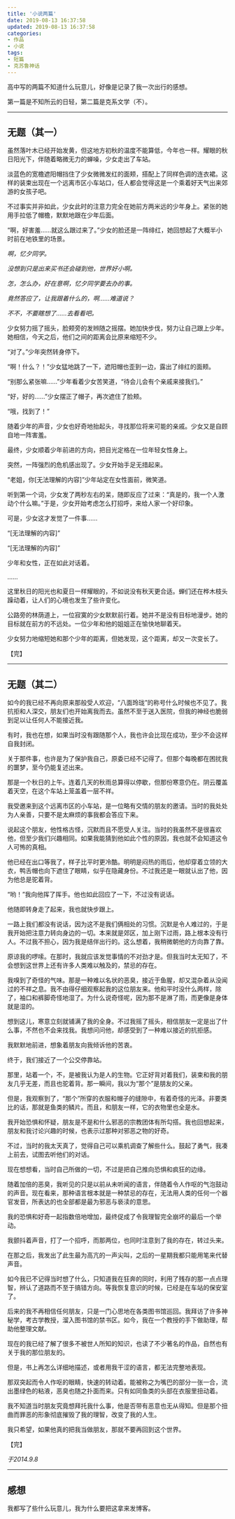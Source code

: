 ```yaml
---
title: '小说两篇'
date: 2019-08-13 16:37:58
updated: 2019-08-13 16:37:58
categories:
- 作品
- 小说
tags:
- 短篇
- 克苏鲁神话
---
```


高中写的两篇不知道什么玩意儿，好像是记录了我一次出行的感想。

第一篇是不知所云的日轻，第二篇是克系文学（不）。

<!--more-->
----
## 无题（其一）

虽然落叶木已经开始发黄，但这地方初秋的温度不能算低，今年也一样。耀眼的秋日阳光下，伴随着略微无力的蝉噪，少女走出了车站。

淡蓝色的宽檐遮阳帽挡住了少女微微发红的面颊，搭配上了同样色调的连衣裙。这样的装束出现在一个远离市区小车站口，任人都会觉得这是一个乘着好天气出来郊游的女孩子吧。

不过事实并非如此，少女此时的注意力完全在她前方两米远的少年身上。紧张的她用手拉低了帽檐，默默地跟在少年后面。

“啊，好害羞……就这么跟过来了。”少女的脸还是一阵绯红，她回想起了大概半小时前在地铁里的场景。


*啊，忆夕同学。*

*没想到只是出来买书还会碰到他，世界好小啊。*

*怎，怎么办，好在意啊，忆夕同学要去办的事。*

*竟然答应了，让我跟着什么的，啊……难道说？*

*不不，不要瞎想了……去看看吧。*


少女努力摇了摇头，脸颊旁的发辫随之摇摆。她加快步伐，努力让自己跟上少年。她相信，今天之后，他们之间的距离会比原来缩短不少。

“对了。”少年突然转身停下。

“啊！什么？！”少女猛地跳了一下，遮阳帽也歪到一边，露出了绯红的面颊。

“别那么紧张嘛……”少年看着少女苦笑道，“待会儿会有个亲戚来接我们。”

“好，好的……”少女摆正了帽子，再次遮住了脸颊。


“哦，找到了！”

随着少年的声音，少女也好奇地抬起头，寻找那位将来可能的亲戚。少女又是自顾自地一阵害羞。

最终，少女顺着少年前进的方向，把目光定格在一位年轻女性身上。

突然，一阵强烈的危机感出现了。少女开始手足无措起来。

“老姐，你\[无法理解的内容\]”少年站定在女性面前，微笑道。

听到第一个词，少女发了两秒左右的呆，随即反应了过来：“真是的，我一个人激动个什么嘛。”于是，少女开始考虑怎么打招呼，来给人家一个好印象。

可是，少女这才发觉了一件事……

“\[无法理解的内容\]”

“\[无法理解的内容\]”

少年和女性，正在如此对话着。

……

这里秋日的阳光也和夏日一样耀眼的，不如说没有秋天更合适。蝉们还在桦木枝头躁动着，让人们的心境也发生了些许变化。

公路旁的林荫道上，一位寂寞的少女默默前行着。她并不是没有目标地漫步。她的目标就在前方的不远处。一位少年和他的姐姐正在愉快地聊着天。

少女努力地缩短她和那个少年的距离，但她发现，这个距离，却又一次变长了。

【完】

----
## 无题（其二）

如今的我已经不再向原来那般受人欢迎，“八面玲珑”的称号什么时候也不见了。我抗拒和人深交，朋友们也开始离我而去。虽然不至于送入医院，但我的神经也脆弱到足以让任何人不能接近我。

有时，我也在想，如果当时没有跟随那个人，我也许会比现在成功，至少不会这样自我封闭。

关于那件事，也许是为了保护我自己，原委已经不记得了。但那个每晚都在困扰我的噩梦，至今仍能复述出来。

那是一个秋日的上午。连着几天的秋雨总算得以停歇，但那份寒意仍在。阴云覆盖着天空，在这个车站上笼盖着一层不祥。

我受邀来到这个远离市区的小车站，是一位略有交情的朋友的邀请。当时的我处处为人亲善，只要不是太麻烦的事我都会答应下来。

说起这个朋友，他性格古怪，沉默而且不愿受人关注。当时的我虽然不是很喜欢他，但至少我们兴趣相同。如果我能猜到他如此个性的原因，我也就不会知道这令人可怖的真相。

他已经在出口等我了，样子比平时更冷酷。明明是闷热的雨后，他却穿着立领的大衣，鸭舌帽也向下遮住了眼睛，似乎在隐藏身份。不过我还是一眼就认出了他，因为他总是驼着背。

“哟！”我向他挥了挥手。他也如此回应了一下，不过没有说话。

他随即转身走了起来，我也就快步跟上。

一路上我们都没有说话，因为这不是我们俩相处的习惯。沉默是令人难过的，于是我开始把注意力转向身边的一切。本来就是郊区，加上刚下过雨，路上根本没有行人。不过我不担心，因为我是结伴出行的。这么想着，我稍微朝他的方向靠了靠。

原谅我的啰嗦。在那时，我就应该发觉事情的不对劲才是。但我当时太无知了，不会想到这世界上还有许多人类难以触及的，禁忌的存在。

我嗅到了奇怪的气味。那是一种难以名状的恶臭，接近于鱼腥，却又混杂着从没闻过的不祥之息。我不由得仔细观察起我的这位朋友来。他和平时没什么两样，除了，袖口和裤脚奇怪地湿了。为什么说奇怪呢，因为那不是淋了雨，而更像是身体就是湿的。

想到这儿，寒意立刻就铺满了我的全身。不过我摇了摇头，相信朋友一定是出了什么事，不然也不会来找我。我想问问他，却感受到了一种难以接近的抗拒感。

我默默地前进，想象着朋友向我倾诉他的苦衷。


终于，我们接近了一个公交停靠站。

那里，站着一个，不，是被我认为是人的生物。它正好背对着我们，装束和我的朋友几乎无差，而且也驼着背。那一瞬间，我以为“那个”是朋友的父亲。

但是，我观察到了，“那个”所穿的衣服和帽子的缝隙中，有着奇怪的光泽。非要类比的话，那就是鱼类的鳞片。而且，和朋友一样，它的衣物里也全是水。

我开始恐惧和怀疑，朋友是不是和什么邪恶的宗教团体有所勾搭。我也回想起来，朋友和我讨论兴趣的时候，也表示过那种对邪恶之物的好奇。

不过，当时的我太天真了，觉得自己可以乘机调查了解些什么。鼓起了勇气，我凑上前去，试图去听他们的对话。

现在想想看，当时自己所做的一切，不过是把自己推向恐惧和疯狂的边缘。

随着加倍的恶臭，我听见的只是以前从未听闻的语言，伴随着令人作呕的气泡鼓动的声音。现在看来，那种语言根本就是一种禁忌的存在，无法用人类的任何一个器官发音，所表达的也全部都是最为邪恶与亵渎的意思。

我的恐惧和好奇一起指数倍地增加，最终促成了令我理智完全崩坏的最后一个举动。

我颤抖着声音，打了一个招呼，而那两位，也同时注意到了我的存在，转过头来。

在那之后，我发出了此生最为高亢的一声尖叫，之后的一星期我都只能用笔来代替声音。

如今我已不记得当时想了什么，只知道我在狂奔的同时，利用了残存的那一点点理智，辨认了道路而不至于搞错方向。等我恢复意识的时候，已经是在车站的保安室了。

后来的我不再相信任何朋友，只是一门心思地在各类图书馆巡回。我拜访了许多神秘学，考古学教授，溜入图书馆的禁书区。如今，我在一个教授的手下做助理，帮助他整理文献。

现在的我已经了解了很多不被世人所知的知识，也读了不少著名的作品，自然也有关于我的那位朋友的。

但是，书上再怎么详细地描述，或者用我干涩的语言，都无法完整地表现。

那双突起而令人作呕的眼睛，快速的转动着。能被称之为嘴巴的部分一张一合，流出墨绿色的粘液，恶臭也随之扑面而来。只有如同鱼类的头部在衣服里扭动着。

我不知道当时朋友究竟想拜托我什么事，他是否带有恶意也无从得知。但是那个扭曲而罪恶的形象彻底摧毁了我的理智，改变了我的人生。

我只希望，如果他真的把我当做朋友，那就不要再回到这个世界。

【完】

*于2014.9.8*

----
## 感想

我都写了些什么玩意儿，我为什么要把这拿来发博客。